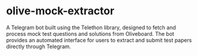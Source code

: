 # olive-mock-extractor
A Telegram bot built using the Telethon library, designed to fetch and process mock test questions and solutions from Oliveboard. The bot provides an automated interface for users to extract and submit test papers directly through Telegram.
